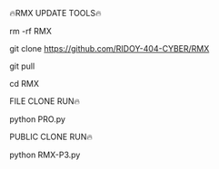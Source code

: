 🔥RMX UPDATE TOOLS🔥

rm -rf RMX

git clone https://github.com/RIDOY-404-CYBER/RMX

git pull

cd RMX

FILE CLONE RUN🔥

python PRO.py

PUBLIC CLONE RUN🔥

python RMX-P3.py
